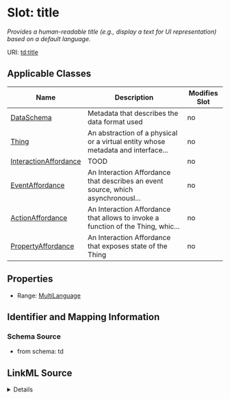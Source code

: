

# Slot: title


_Provides a human-readable title (e.g., display a text for UI representation) based on a default language._



URI: [td:title](https://www.w3.org/2019/wot/td#title)



<!-- no inheritance hierarchy -->





## Applicable Classes

| Name | Description | Modifies Slot |
| --- | --- | --- |
| [DataSchema](DataSchema.md) | Metadata that describes the data format used |  no  |
| [Thing](Thing.md) | An abstraction of a physical or a virtual entity whose metadata and interface... |  no  |
| [InteractionAffordance](InteractionAffordance.md) | TOOD |  no  |
| [EventAffordance](EventAffordance.md) | An Interaction Affordance that describes an event source, which asynchronousl... |  no  |
| [ActionAffordance](ActionAffordance.md) | An Interaction Affordance that allows to invoke a function of the Thing, whic... |  no  |
| [PropertyAffordance](PropertyAffordance.md) | An Interaction Affordance that exposes state of the Thing |  no  |







## Properties

* Range: [MultiLanguage](MultiLanguage.md)





## Identifier and Mapping Information







### Schema Source


* from schema: td




## LinkML Source

<details>
```yaml
name: title
description: Provides a human-readable title (e.g., display a text for UI representation)
  based on a default language.
from_schema: td
rank: 1000
slot_uri: td:title
alias: title
domain_of:
- DataSchema
- InteractionAffordance
- Thing
range: MultiLanguage

```
</details>